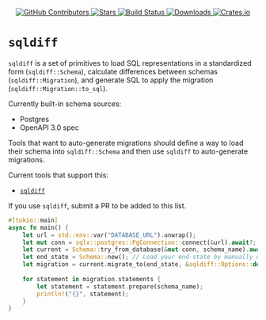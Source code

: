 <div id="top"></div>

<p align="center">
<a href="https://github.com/kurtbuilds/sqldiff/graphs/contributors">
    <img src="https://img.shields.io/github/contributors/kurtbuilds/sqldiff.svg?style=flat-square" alt="GitHub Contributors" />
</a>
<a href="https://github.com/kurtbuilds/sqldiff/stargazers">
    <img src="https://img.shields.io/github/stars/kurtbuilds/sqldiff.svg?style=flat-square" alt="Stars" />
</a>
<a href="https://github.com/kurtbuilds/sqldiff/actions">
    <img src="https://img.shields.io/github/actions/workflow/status/kurtbuilds/sqldiff/test.yaml?style=flat-square" alt="Build Status" />
</a>
<a href="https://crates.io/crates/sqldiff">
    <img src="https://img.shields.io/crates/d/sqldiff?style=flat-square" alt="Downloads" />
</a>
<a href="https://crates.io/crates/sqldiff">
    <img src="https://img.shields.io/crates/v/sqldiff?style=flat-square" alt="Crates.io" />
</a>

</p>

# `sqldiff`
`sqldiff` is a set of primitives to load SQL representations in a standardized form (`sqldiff::Schema`), calculate differences between 
schemas (`sqldiff::Migration`), and generate SQL to apply the migration (`sqldiff::Migration::to_sql`).

Currently built-in schema sources:
- Postgres
- OpenAPI 3.0 spec

Tools that want to auto-generate migrations should define a way to load their schema into `sqldiff::Schema` and then use `sqldiff` to
auto-generate migrations.

Current tools that support this:

- [`sqldiff`](https://github.com/kurtbuilds/sqldiff)

If you use `sqldiff`, submit a PR to be added to this list.

```rust
#[tokio::main]
async fn main() {
    let url = std::env::var("DATABASE_URL").unwrap();
    let mut conn = sqlx::postgres::PgConnection::connect(&url).await?;
    let current = Schema::try_from_database(&mut conn, schema_name).await?;
    let end_state = Schema::new(); // Load your end-state by manually defining it, or building it from another source
    let migration = current.migrate_to(end_state, &sqldiff::Options::default());
    
    for statement in migration.statements {
        let statement = statement.prepare(schema_name);
        println!("{}", statement);
    }
}
```
